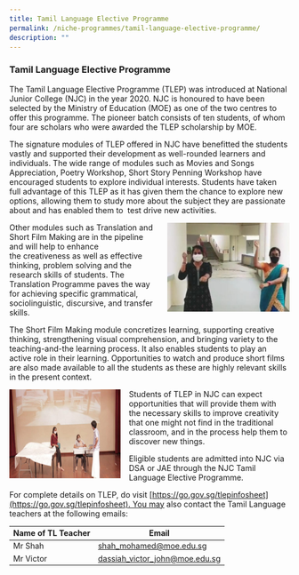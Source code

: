 ```yaml
---
title: Tamil Language Elective Programme
permalink: /niche-programmes/tamil-language-elective-programme/
description: ""
---
```

### Tamil Language Elective Programme

The Tamil Language Elective Programme (TLEP) was introduced at National Junior College (NJC) in the year 2020. NJC is honoured to have been selected by the Ministry of Education (MOE) as one of the two centres to offer this programme. The pioneer batch consists of ten students, of whom four are scholars who were awarded the TLEP scholarship by MOE.

The signature modules of TLEP offered in NJC have benefitted the students vastly and supported their development as well-rounded learners and individuals. The wide range of modules such as Movies and Songs Appreciation, Poetry Workshop, Short Story Penning Workshop have encouraged students to explore individual interests. Students have taken full advantage of this TLEP as it has given them the chance to explore new options, allowing them to study more about the subject they are passionate about and has enabled them to  test drive new activities.

<img src="/images/niche7.png" style="width:220px;height:160px;margin-left:15px;" align = "right"> Other modules such as Translation and Short Film Making are in the pipeline and will help to enhance the creativeness as well as effective thinking, problem solving and the research skills of students. The Translation Programme paves the way for achieving specific grammatical, sociolinguistic, discursive, and transfer skills.

The Short Film Making module concretizes learning, supporting creative thinking, strengthening visual comprehension, and bringing variety to the teaching-and-the learning process. It also enables students to play an active role in their learning. Opportunities to watch and produce short films are also made available to all the students as these are highly relevant skills in the present context.

<img src="/images/niche8.png" style="width:200px;height:160px;margin-right:15px;" align = "left"> Students of TLEP in NJC can expect opportunities that will provide them with the necessary skills to improve creativity that one might not find in the traditional classroom, and in the process help them to discover new things. 

Eligible students are admitted into NJC via DSA or JAE through the NJC Tamil Language Elective Programme. 

For complete details on TLEP, do visit [https://go.gov.sg/tlepinfosheet](https://go.gov.sg/tlepinfosheet). You may also contact the Tamil Language teachers at the following emails:

| Name of TL Teacher | Email |
|---|---|
| Mr Shah | shah_mohamed@moe.edu.sg |
| Mr Victor | dassiah_victor_john@moe.edu.sg |